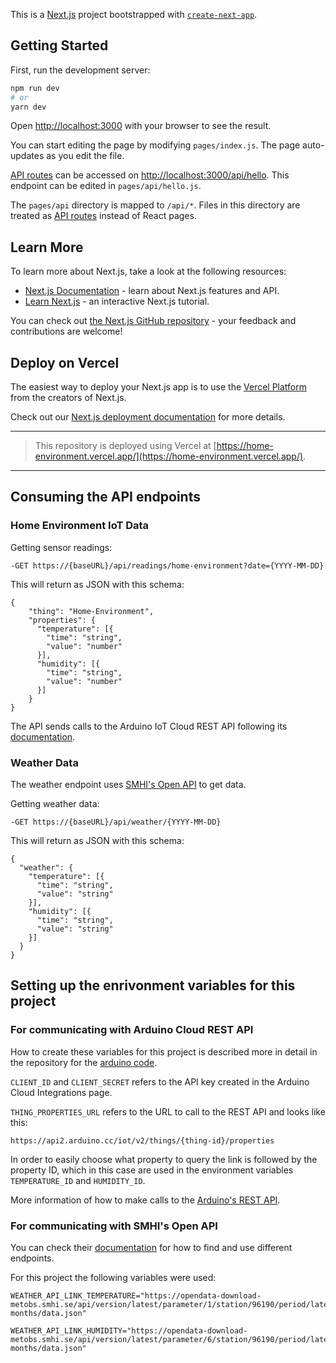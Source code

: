 This is a [Next.js](https://nextjs.org/) project bootstrapped with [`create-next-app`](https://github.com/vercel/next.js/tree/canary/packages/create-next-app).

## Getting Started

First, run the development server:

```bash
npm run dev
# or
yarn dev
```

Open [http://localhost:3000](http://localhost:3000) with your browser to see the result.

You can start editing the page by modifying `pages/index.js`. The page auto-updates as you edit the file.

[API routes](https://nextjs.org/docs/api-routes/introduction) can be accessed on [http://localhost:3000/api/hello](http://localhost:3000/api/hello). This endpoint can be edited in `pages/api/hello.js`.

The `pages/api` directory is mapped to `/api/*`. Files in this directory are treated as [API routes](https://nextjs.org/docs/api-routes/introduction) instead of React pages.

## Learn More

To learn more about Next.js, take a look at the following resources:

- [Next.js Documentation](https://nextjs.org/docs) - learn about Next.js features and API.
- [Learn Next.js](https://nextjs.org/learn) - an interactive Next.js tutorial.

You can check out [the Next.js GitHub repository](https://github.com/vercel/next.js/) - your feedback and contributions are welcome!

## Deploy on Vercel

The easiest way to deploy your Next.js app is to use the [Vercel Platform](https://vercel.com/new?utm_medium=default-template&filter=next.js&utm_source=create-next-app&utm_campaign=create-next-app-readme) from the creators of Next.js.

Check out our [Next.js deployment documentation](https://nextjs.org/docs/deployment) for more details.

<hr>

>This repository is deployed using Vercel at [https://home-environment.vercel.app/](https://home-environment.vercel.app/).

<hr>

## Consuming the API endpoints

### Home Environment IoT Data

Getting sensor readings: 
```
-GET https://{baseURL}/api/readings/home-environment?date={YYYY-MM-DD}
```
This will return as JSON with this schema:
```
{
    "thing": "Home-Environment",
    "properties": {
      "temperature": [{
        "time": "string",
        "value": "number"
      }], 
      "humidity": [{
        "time": "string",
        "value": "number"
      }]      
    }
}
```

The API sends calls to the Arduino IoT Cloud REST API following its [documentation](https://www.arduino.cc/reference/en/iot/api/).

### Weather Data
The weather endpoint uses [SMHI's Open API](http://opendata.smhi.se/apidocs/metobs/index.html) to get data.

Getting weather data:
```
-GET https://{baseURL}/api/weather/{YYYY-MM-DD}
```
This will return as JSON with this schema:
```
{
  "weather": {
    "temperature": [{
      "time": "string",
      "value": "string"
    }], 
    "humidity": [{
      "time": "string",
      "value": "string"
    }]      
  }
}
```

## Setting up the enrivonment variables for this project
### For communicating with Arduino Cloud REST API
How to create these variables for this project is described more in detail in the repository for the [arduino code](https://github.com/pr222/arduino).

```CLIENT_ID``` and ```CLIENT_SECRET``` refers to the API key created in the Arduino Cloud Integrations page.

```THING_PROPERTIES_URL``` refers to the URL to call to the REST API and looks like this:

```
https://api2.arduino.cc/iot/v2/things/{thing-id}/properties
```

In order to easily choose what property to query the link is followed by the property ID, which in this case are used in the environment variables ```TEMPERATURE_ID``` and ```HUMIDITY_ID```.

More information of how to make calls to the [Arduino's REST API](https://www.arduino.cc/reference/en/iot/api/).

### For communicating with SMHI's Open API
You can check their [documentation](http://opendata.smhi.se/apidocs/metobs/index.html) for how to find and use different endpoints. 

For this project the following variables were used:
```
WEATHER_API_LINK_TEMPERATURE="https://opendata-download-metobs.smhi.se/api/version/latest/parameter/1/station/96190/period/latest-months/data.json"

WEATHER_API_LINK_HUMIDITY="https://opendata-download-metobs.smhi.se/api/version/latest/parameter/6/station/96190/period/latest-months/data.json"
```